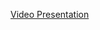 [Video Presentation](https://drive.google.com/file/d/1Lzk1sKhoc54gd1km9ZApw0xw721Yj9pu/view?usp=sharing)